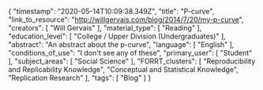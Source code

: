 {
    "timestamp": "2020-05-14T10:09:38.349Z",
    "title": "P-curve",
    "link_to_resource": "http://willgervais.com/blog/2014/7/20/my-p-curve",
    "creators": [
        "Will Gervais"
    ],
    "material_type": [
        "Reading"
    ],
    "education_level": [
        "College / Upper Division (Undergraduates)"
    ],
    "abstract": "An abstract about the p-curve",
    "language": [
        "English"
    ],
    "conditions_of_use": "I don't see any of these",
    "primary_user": [
        "Student"
    ],
    "subject_areas": [
        "Social Science"
    ],
    "FORRT_clusters": [
        "Reproducibility and Replicability Knowledge",
        "Conceptual and Statistical Knowledge",
        "Replication Research"
    ],
    "tags": [
        "Blog"
    ]
}